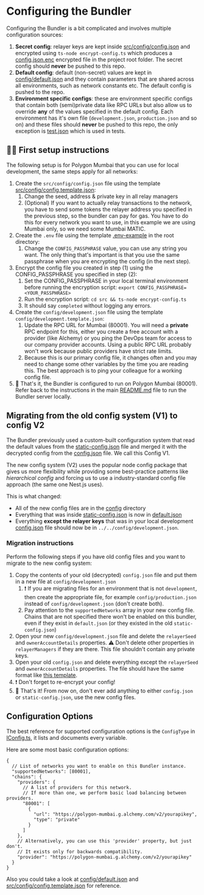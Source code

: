 # Configuring the Bundler

Configuring the Bundler is a bit complicated and involves multiple configuration sources:
1. **Secret config**: relayer keys are kept inside [src/config/config.json](./config.json) and encrypted using `ts-node encrypt-config.ts` which produces a [config.json.enc](../../config.json.enc) encrypted file in the project root folder. The secret config should **never** be pushed to this repo.
2. **Default config**: default (non-secret) values are kept in [config/default.json](../../config/default.json) and they contain parameters that are shared across all environments, such as network constants etc. The default config is pushed to the repo.
3. **Environment specific configs**: these are environment specific configs that contain both (semi)private data like RPC URLs but also allow us to override **any** of the values specified in the default config. Each environment has it's own file (`development.json`, `production.json` and so on) and these files should **never** be pushed to this repo, the only exception is [test.json](../../config/test.json) which is used in tests.

## 👶🏻 First setup instructions

The following setup is for Polygon Mumbai that you can use for local development, the same steps apply for all networks:

1. Create the `src/config/config.json` file using the template [src/config/config.template.json](config.template.json):
   1. Change the seed, address & private key in all relay managers
   2. (Optional) If you want to actually relay transactions to the network, you have to send some tokens the relayer address you specified in the previous step, so the bundler can pay for gas. You have to do this for every network you want to use, in this example we are using Mumbai only, so we need some Mumbai MATIC.
2. Create the `.env` file using the template [.env-example](../../.env-example) in the root directory:
   1. Change the `CONFIG_PASSPHRASE` value, you can use any string you want. The only thing that's important is that you use the same passphrase when you are encrypting the config (in the next step).
3. Encrypt the config file you created in step (1) using the CONFIG_PASSPHRASE you specified in step (2):
   1. Set the CONFIG_PASSPHRASE in your local terminal environment before running the encryption script: `export CONFIG_PASSPHRASE=<YOUR_PASSPHRASE>`
   2. Run the encryption script: `cd src && ts-node encrypt-config.ts`
   3. It should say `completed` without logging any errors.
4. Create the `config/development.json` file using the template `config/development.template.json`:
   1. Update the RPC URL for Mumbai (80001). You will need a **private** RPC endpoint for this, either you create a free account with a provider (like Alchemy) or you ping the DevOps team for access to our company provider accounts. Using a public RPC URL probably won't work because public providers have strict rate limits.
   2. Because this is our primary config file, it changes often and you may need to change some other variables by the time you are reading this. The best approach is to ping your colleague for a working config file.
5. 🎉 That's it, the Bundler is configured to run on Polygon Mumbai (80001). Refer back to the instructions in the main [README.md](../../README.md) file to run the Bundler server locally.

## Migrating from the old config system (V1) to config V2

The Bundler previously used a custom-built configuration system that read the default values from the [static-config.json](./static-config.json) file and merged it with the decrypted config from the [config.json](./config.json) file. We call this Config V1.

The new config system (V2) uses the popular node config package that gives us more flexibility while providing some best-practice patterns like *hierarchical config* and forcing us to use a industry-standard config file approach (the same one Nest.js uses).

This is what changed:
- All of the new config files are in the [config](../../config/) directory
- Everything that was inside [static-config.json](./static-config.json) is now in [default.json](../../config/default.json)
- Everything **except the relayer keys** that was in your local development [config.json](./config.json) file should now be in `../../config/development.json`.

### Migration instructions

Perform the following steps if you have old config files and you want to migrate to the new config system:
1. Copy the contents of your old (decrypted) `config.json` file and put them in a new file at `config/development.json`
   1. ❗ If you are migrating files for an environment that is not `development`, then create the appropriate file, for example `config/production.json` instead of `config/development.json` (don't create both).
   2. Pay attention to the `supportedNetworks` array in your new config file. Chains that are not specified there won't be enabled on this  bundler, even if they exist in `default.json` (or they existed in the old `static-config.json`)
2. Open your new `config/development.json` file and delete the `relayerSeed` and `ownerAccountDetails` properties. ⚠️ Don't delete other properties in `relayerManagers` if they are there. This file shouldn't contain any private keys.
3. Open your old `config.json` and delete everything except the `relayerSeed` and `ownerAccountDetails` properties. The file should have the same format like [this template](./config.template.json).
4. ❗ Don't forget to re-encrypt your config!
5. 🎉 That's it! From now on, don't ever add anything to either `config.json` or `static-config.json`, use the new config files.

## Configuration Options

The best reference for supported configuration options is the `ConfigType` in [IConfig.ts](./interface/IConfig.ts), it lists and documents every variable.

Here are some most basic configuration options:
```
{
  // List of networks you want to enable on this Bundler instance.
  "supportedNetworks": [80001],
  "chains": {
    "providers": {
      // A list of providers for this network.
      // If more than one, we perform basic load balancing between providers.
      "80001": [
        {
          "url": "https://polygon-mumbai.g.alchemy.com/v2/yourapikey",
          "type": "private"
        }
      ]
    },
    // Alternatively, you can use this 'provider' property, but just don't.
    // It exists only for backwards compatibility.
    "provider": "https://polygon-mumbai.g.alchemy.com/v2/yourapikey"
  }
}
```
Also you could take a look at [config/default.json](../../config/default.json) and [src/config/config.template.json](config.template.json) for reference.
